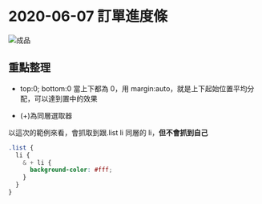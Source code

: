 # 2020-06-07 訂單進度條

![成品](./completed.jpg)

## 重點整理

- top:0; bottom:0 當上下都為 0，用 margin:auto，就是上下起始位置平均分配，可以達到置中的效果

- (+)為同層選取器

以這次的範例來看，會抓取到跟.list li 同層的 li，**但不會抓到自己**

```scss
.list {
  li {
    & + li {
      background-color: #fff;
    }
  }
}
```
